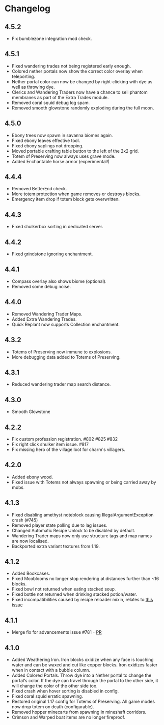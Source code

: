 # Changelog

## 4.5.2

* Fix bumblezone integration mod check.

## 4.5.1

* Fixed wandering trades not being registered early enough.
* Colored nether portals now show the correct color overlay when teleporting.
* Nether portal color can now be changed by right-clicking with dye as well as throwing dye.
* Clerics and Wandering Traders now have a chance to sell phantom membranes as part of the Extra Trades module.
* Removed coral squid debug log spam.
* Removed smooth glowstone randomly exploding during the full moon.

## 4.5.0

* Ebony trees now spawn in savanna biomes again.
* Fixed ebony leaves effective tool.
* Fixed ebony saplings not dropping.
* Moved portable crafting table button to the left of the 2x2 grid.
* Totem of Preserving now always uses grave mode.
* Added Enchantable horse armor (experimental!)

## 4.4.4

* Removed BetterEnd check.
* More totem protection when game removes or destroys blocks.
* Emergency item drop if totem block gets overwritten.

## 4.4.3

* Fixed shulkerbox sorting in dedicated server.

## 4.4.2

* Fixed grindstone ignoring enchantment.

## 4.4.1

* Compass overlay also shows biome (optional).
* Removed some debug noise.

## 4.4.0

* Removed Wandering Trader Maps.
* Added Extra Wandering Trades.
* Quick Replant now supports Collection enchantment.

## 4.3.2

* Totems of Preserving now immune to explosions.
* More debugging data added to Totems of Preserving.

## 4.3.1

* Reduced wandering trader map search distance.

## 4.3.0

* Smooth Glowstone

## 4.2.2

* Fix custom profession registration. #802 #825 #832
* Fix right click shulker item issue. #817
* Fix missing hero of the village loot for charm's villagers.

## 4.2.0

* Added ebony wood.
* Fixed issue with Totems not always spawning or being carried away by mobs.

## 4.1.3

* Fixed disabling amethyst noteblock causing IllegalArgumentException crash (#745)
* Removed player state polling due to lag issues.
* Changed Automatic Recipe Unlock to be disabled by default.
* Wandering Trader maps now only use structure tags and map names are now localised.
* Backported extra variant textures from 1.19.

## 4.1.2

* Added Bookcases.
* Fixed Mooblooms no longer stop rendering at distances further than ~16 blocks.
* Fixed bowl not returned when eating stacked soup.
* Fixed bottle not returned when drinking stacked potion/water.
* Fixed incompatibilities caused by recipe reloader mixin, relates to [this issue](https://github.com/TelepathicGrunt/RepurposedStructures-Fabric/issues/205)

## 4.1.1

* Merge fix for advancements issue #781 - [PR](https://github.com/svenhjol/Charm/pull/738)

## 4.1.0

* Added Weathering Iron. Iron blocks oxidize when any face is touching water and can be waxed and cut like copper blocks. Iron oxidizes faster when in contact with a bubble column.
* Added Colored Portals. Throw dye into a Nether portal to change the portal's color. If the dye can travel through the portal to the other side, it will change the color of the other side too.
* Fixed crash when hover sorting is disabled in config.
* Fixed coral squid erratic spawning.
* Restored original 1.17 config for Totems of Preserving. All game modes now drop totem on death (configurable).
* Removed hopper minecarts from spawning in mineshaft corridors.
* Crimson and Warped boat items are no longer fireproof.